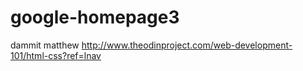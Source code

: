 # google-homepage3
dammit matthew
http://www.theodinproject.com/web-development-101/html-css?ref=lnav